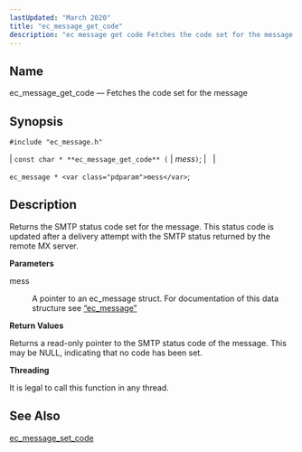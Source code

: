 ```yaml
---
lastUpdated: "March 2020"
title: "ec_message_get_code"
description: "ec message get code Fetches the code set for the message const char ec message get code mess ec message mess Returns the SMTP status code set for the message This status code is updated after a delivery attempt with the SMTP status returned by the remote MX server mess..."
---
```


<a name="apis.ec_message_get_code"></a> 
## Name

ec_message_get_code — Fetches the code set for the message

## Synopsis

`#include "ec_message.h"`

| `const char * **ec_message_get_code** (` | <var class="pdparam">mess</var>`)`; |   |

`ec_message * <var class="pdparam">mess</var>`;<a name="idp55716336"></a> 
## Description

Returns the SMTP status code set for the message. This status code is updated after a delivery attempt with the SMTP status returned by the remote MX server.

**<a name="idp55717680"></a> Parameters**

<dl class="variablelist">

<dt>mess</dt>

<dd>

A pointer to an ec_message struct. For documentation of this data structure see [“ec_message”](/momentum/3/3-api/structs-ec-message)

</dd>

</dl>

**<a name="idp55721040"></a> Return Values**

Returns a read-only pointer to the SMTP status code of the message. This may be NULL, indicating that no code has been set.

**<a name="idp55722064"></a> Threading**

It is legal to call this function in any thread.

<a name="idp55723168"></a> 
## See Also

[ec_message_set_code](/momentum/3/3-api/apis-ec-message-set-code)